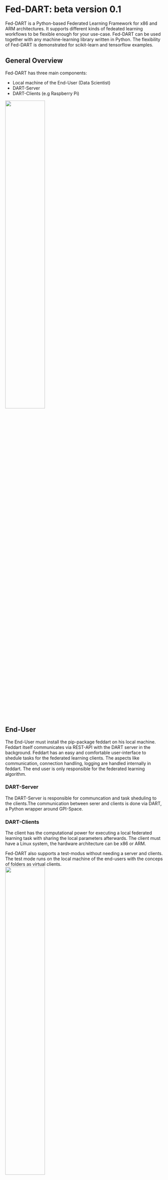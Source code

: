 # Fed-DART: beta version 0.1
Fed-DART is a Python-based Federated Learning Framework for x86 and ARM architectures. It supports different kinds of fedeated learning workflows to be flexible enough for your use-case.
Fed-DART can be used together with any machine-learning library written in Python. The flexibility of Fed-DART is demonstrated for scikit-learn and tensorflow examples.

## General Overview
Fed-DART has three main components:

* Local machine of the End-User (Data Scientist)
* DART-Server
* DART-Clients (e.g Raspberry Pi)
<img src="/images/general_workflow_feddart.png" width="50%" height="50%" />

## End-User

The End-User must install the pip-package feddart on his local machine.
Feddart itself communicates via REST-API with the DART server in the background.
Feddart has an easy and comfortable user-interface to shedule tasks for the federated learning clients.
The aspects like communication, connection handling, logging are handled internally in feddart. The end
user is only responsible for the federated learning algorithm.

### DART-Server
The DART-Server is responsible for communcation and task sheduling to the clients.The communication between
serer and clients is done via DART, a Python wrapper around GPI-Space.

### DART-Clients
The client has the computational power for executing a local federated learning task with sharing the local parameters afterwards.
The client must have a Linux system, the hardware architecture can be x86 or ARM. 

Fed-DART also supports  a test-modus without needing a server and clients. The test mode runs on the local machine of the end-users
with the conceps of folders as virtual clients.\
<img src="/images/test_workflow_feddart.png" width="50%" height="50%" />
 
## Test Environment with DART-Server and DART-Client as Docker-Container.
For experimental usage we recommend to use Docker. We provide a docker-compose file for automatically setting up the infrastructure.
<img src="/images/docker_workflow_feddart.png" width="50%" height="50%" />
This will create a container for the DART-Server and two DART-Client containers.
Following steps are needed:
*cd docker/
*docker-compose build
*docker-compose up -d (starts the infrastructure)
*docker-compose down (shut down the infrastructure after experiments).
We point out, that the used Docker-container are not optimized regarding security and size.

## Getting Started: Examples 
We have three simple examples to sketch the general workflow of using Fed-DART.
All examples have two options
```python
python example_programm -m test/real -ep 0
```
The option -m switch between test or real mode. The option -ep is needed for test mode to have an error probability. 
For the sake of brevity we look on the federated averaging example on the MNIST dataset.
The code which runs on end users local machine can be found in examples/federated_averaging.
Before executing the learning algorithm the end-user must initialize the WorkflowManager, which 
is the user-interface to Fed-DART.
```python
from feddart.workflowManager import WorkflowManager
manager = WorkflowManager()
```
For some use-case it's necessary, that an initialization task is executed before an learning task on every client.
In the current example, the client must know the model structure before training the model itself (we only send 
the weights during learning to the clients). Therefore the use can create an init task at the begining. Fed-DART
automatically send this init task to clients, also to later connected ones, and checks if the init task was sucessfully
executed on the client, before accepting new tasks. The server and server-known clients can 
be started through the function startFedDART.
```python
manager.createInitTask( parameterDict = {"model_structure": global_model.to_json()}
                      , filePath = "client_learning"
                      , executeFunction = "init"
                      )
manager.startFedDART( runtimeFile = "../serverFile.json" 
                    , maximal_numberDevices = 100
                    )
```
Fed-DART will support multiple federated learning workflows. In the current stage of development, we only support the case of 
sending tasks (taskType 1) to specific devices.The case of sending tasks to random devices, which fullfill certain requirements, will be included soon.
To specify the paramterDict for the task, fetch the currently connected  devices from the DART-server and set parameters.
```python
list_devices = manager.getAllDeviceNames()
parameterDict = {}
for idx, device in enumerate(list_devices):
	parameterDict[device] = { "global_model_weights": global_model_weights 
							, "batch_size": 10*idx + 8
							, "epochs": idx + 1 
							}
```
Afterwards start the task.
```python
manager.startTask( taskType = 1 
                 , taskName = task_name
                 , parameterDict = parameterDict
                 , filePath = "client_learning" 
                 , executeFunction = "learn"
                 )
while manager.getTaskStatus(task_name) != manager.TASK_STATUS_FINISHED:
    time.sleep(3)
taskResult = manager.getTaskResult(task_name) #return all results which are currently available

```
To excute this function we will look now on client side into the file client_learning and the two functions
init und learn. To use this function together with feddart you must decorate them with @feddart.
The init function has no return. If an exception is thrown during the init task it will be automatically returned.

```python
from feddart.messageTranslator import feddart

@feddart
def init(model_structure):
    client_model = keras.models.model_from_json(model_structure)
    #then store it somewhere 

@feddart
def learn(global_model_weights, batch_size, epochs):
    cwd = os.path.dirname(os.path.abspath(__file__))
    client_model = keras.models.load_model(cwd + "/" + MODEL_NAME)
    client_model.compile( optimizer = "sgd", loss = "mse")
    client_model.set_weights(global_model_weights)
    x_train, y_train = get_mnist_train_data()
    client_model.fit( x_train
                    , y_train
                    , epochs = epochs
                    , batch_size = batch_size
                    )
    return client_model.get_weights()
```

## Using Fed-DART as pip package
To use feddart as pip package on your local machine cd into the repo and type
into the console
```python
pip install .
```
Afterwards you can integrate feddart in any project with from feddart.workflowManager import WorkflowManager.

## Functions in WorkflowManager
* Instantiation of WorkflowManager
```python
manager = WorkflowManager( testMode #True or False
                         , errorProbability #probability for throwing errors in test mode, set it atm to 0
                         )
```
* Creation of init task. Must be done before connect to DART-server
```python
manager.createInitTask( parameterDict #dictionary with parameter names and values
                      , filePath #python file of executeFunction
                      , executeFunction #function which should be executed
                      )
```
* Connect to DART-Server
```python
manager.startFedDART( runtimeFile #settings how to connect to server
                    , deviceFile #devices, to which the server should connect
                    , maximal_numberDevices #maximal amount of devices for server
                    )
```

* Create a task. Fed-Dart will check the task requirements and accepts the task if
  the requirements are fullfilled.
```python
manager.startTask( taskType #atm only type one is supported
                 , taskName #unique name of task (e.g "task_one)
                 , parameterDict #dict of format { "device_one": {"para1": 5}
                                #                , "device_two: {"para1": 10}}
                 , filePath #python file of executeFunction
                 , executeFunction #function which should be executed
                 )
```
* Get the status of a task by name. Result can be in "in queue", "in progress" or "finished"
```python
manager.getTaskStatus( taskName) #return: "in queue", "in progresss" or "finished
```
* At any time we can get the results of the task. The return will be a list of
  task results from the already finished clients. To get more informations about the API
  of the task results, we refer to the documentation "API of task results" below.
```python
manager.getTaskResult( taskName) #return: list of task results
```

* Tasks can be removed from the DART-server (e.g. the task is finished). Already fetched 
  results from the server will be available locally (function will be implemented soon).
```python
manager.stopTask( taskName) 
```

* remove Device from the DART-Server.
```python
manager.removeDevice(deviceName) 
```

* Get the name of all devices, which are connected to the DART-server.
```python
manager.getAllDeviceNames() 
```

* Shut down the DART-server
```python
manager.stopFedDART() 
```
## API of task results
To access a task result we support multiple options as sketched in the hello world example.
* get duration of task and from which device
```python
taskResult.deviceName
taskResult.duration
```
* get the task results as list or dictionary
```python
taskResult.resultDict #format like {"result_0": 5, "result_1": 2 }
taskResult.resultList #format like [5,2]
```

## Further remarks
Fed-DART is currently under development and therefore room for improvement.
If you have any issues, suggestions for new features or new example use-cases 
which can be intregated in our repo feel free to contact
nico.weber@itwm.fraunhofer.de.
We also have a Teams channel for announcing news regarding Fed-DART. If you want to 
join this channel, contact us.
